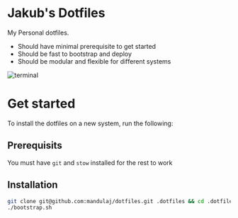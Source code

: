 Jakub's Dotfiles
================

My Personal dotfiles.

* Should have minimal prerequisite to get started
* Should be fast to bootstrap and deploy
* Should be modular and flexible for different systems

![terminal]("./assets/terminal.png")

# Get started
To install the dotfiles on a new system, run the following:

## Prerequisits
You must have `git` and `stow` installed for the rest to work

## Installation
```bash
git clone git@github.com:mandulaj/dotfiles.git .dotfiles && cd .dotfiles
./bootstrap.sh
```




